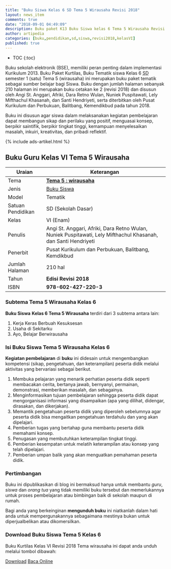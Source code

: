 ```yaml
---
title: "Buku Siswa Kelas 6 SD Tema 5 Wirausaha Revisi 2018"
layout: news_item
comments: true
date: "2018-09-01 04:49:09"
description: Buku paket K13 Buku Siswa kelas 6 Tema 5 Wirausaha Revisi 2018 merupakan buku paket tematik kurikulum 2013 revisi 2018 terdiri dari 3 subTema.
author: artipedia
categories: [buku,pendidikan,sd,siswa,revisi2018,kelasVI]
published: true
---
```

* TOC
{:toc}

<script type="application/ld+json">
{
  "@context":"http://schema.org",
  "@type":"Book",
  "name" : "{{ page.title }}",
  "author": {
    "@type":"Person",
    "name":"Angi St. Anggari, Afriki, Dara Retno Wulan, Nuniek Puspitawati, Lely Mifthachul Khasanah, dan Santi Hendriyeti"
  },
  "url" : "{{ site.url }}{{ page.url }}",
  "workExample" : [{
    "@type": "Book",
    "isbn": "978-602-427-220-3",
    "bookEdition": "Revisi 2018",
    "bookFormat": "http://schema.org/Hardcover",
    "potentialAction":{
    "@type":"ReadAction",
    "target":
      {
        "@type":"EntryPoint",
        "urlTemplate":"{{ site.url }}{{ page.url }}",
        "actionPlatform":[
          "http://schema.org/DesktopWebPlatform",
          "http://schema.org/IOSPlatform",
          "http://schema.org/AndroidPlatform"
        ]
      }
      }
    }
    ]
    }
 
</script>

Buku sekolah elektronik (BSE), memiliki peran penting dalam implementasi Kurikulum 2013. Buku Paket Kurtilas, Buku Tematik siswa Kelas 6 <acronym title="Sekolah Dasar">SD</acronym> semester 1 (satu) Tema 5 (wirausaha) ini merupakan buku paket tematik sebagai sumber belajar bagi Siswa. Buku dengan jumlah halaman sebanyak 210 halaman ini merupakan buku cetakan ke 2 (revisi 2018) dan disusun oleh Angi St. Anggari, Afriki, Dara Retno Wulan, Nuniek Puspitawati, Lely Mifthachul Khasanah, dan Santi Hendriyeti, serta diterbitkan oleh Pusat Kurikulum dan Perbukuan, Balitbang, Kemendikbud pada tahun 2018. 

Buku ini disusun agar siswa dalam melaksanakan kegiatan pembelajaran dapat membangun sikap dan perilaku yang positif, menguasai konsep, berpikir saintifik, berpikir tingkat tinggi, kemampuan menyelesaikan masalah, inkuiri, kreativitas, dan pribadi reflektif.

{% include ads-artikel.html %}

## Buku Guru Kelas VI Tema 5 Wirausaha

|Uraian|Keterangan|
| --- | --- |
|Tema|<a href="/wiki/buku-siswa-kelas-6-tema-4-wirausaha-revisi-2018.html" title="Buku Siswa Kelas 6 SD Tema 5 Wirausaha Revisi 2018"><strong>Tema 5 : wirausaha </strong></a>|
|Jenis|<a href="/buku" title="Buku Siswa" target="_blank">Buku Siswa</a>|
|Model|Tematik|
|Satuan Pendidikan|SD (Sekolah Dasar)|
Kelas|VI (Enam)|
Penulis|Angi St. Anggari, Afriki, Dara Retno Wulan, Nuniek Puspitawati, Lely Mifthachul Khasanah, dan Santi Hendriyeti|
|Penerbit|Pusat Kurikulum dan Perbukuan, Balitbang, Kemdikbud|
|Jumlah Halaman|210 hal|
|Tahun|<strong>Edisi Revisi 2018</strong>|
|ISBN|<strong>978-602-427-220-3</strong>|

### Subtema Tema 5 Wirausaha Kelas 6
<strong>Buku Siswa</strong> <strong>Kelas 6 Tema 5 Wirausaha</strong> terdiri dari 3 subtema antara lain: 
1. Kerja Keras Berbuah Kesuksesan
2. Usaha di Sekitarku
3. Ayo, Belajar Berwirausaha

### Isi Buku Siswa Tema 5 Wirausaha Kelas 6

<b>Kegiatan pembelajaran</b> di <b>buku</b> ini didesain untuk mengembangkan kompetensi (sikap, pengetahuan, dan keterampilan) peserta didik melalui aktivitas yang bervariasi sebagai berikut.
<ol><li>Membuka pelajaran yang menarik perhatian peserta didik seperti membacakan cerita, bertanya jawab, bernyanyi, permainan, demonstrasi, memberikan masalah, dan sebagainya.</li><li>Menginformasikan tujuan pembelajaran sehingga peserta didik dapat mengorganisasi informasi yang disampaikan (apa yang dilihat, didengar, dirasakan, dan dikerjakan).</li><li>Memantik pengetahuan peserta didik yang diperoleh sebelumnya agar peserta didik bisa mengaitkan pengetahuan terdahulu dan yang akan dipelajari.</li><li>Pemberian tugas yang bertahap guna membantu peserta didik memahami konsep.</li><li>Penugasan yang membutuhkan keterampilan tingkat tinggi.</li><li>Pemberian kesempatan untuk melatih keterampilan atau konsep yang telah dipelajari.</li><li>Pemberian umpan balik yang akan menguatkan pemahaman peserta didik.</li></ol>
  
### Pertimbangan
Buku ini dipublikasikan di blog ini bermaksud hanya untuk membantu _guru_, _siswa_ dan _orang tua_ yang tidak memiliki buku tersebut dan memerlukannya untuk proses pembelajaran atau bimbingan baik di sekolah maupun di rumah.

Bagi anda yang berkeinginan <b>mengunduh buku</b> ini niatkanlah dalam hati anda untuk mempergunakannya sebagaimana mestinya bukan untuk diperjualbelikan atau dikomersilkan.
  
### Download Buku Siswa Tema 5 Kelas 6
Buku Kurtilas Kelas VI Revisi 2018 Tema wirausaha ini dapat anda unduh melalui tombol dibawah:
<p class="center"><a class="button download" href="https://docs.google.com/uc?export=download&id=1vB9GhNiC5fzBEbLYKsZDc6xMjejHxEP-" rel="nofollow" target="_blank" title="Download">Download</a>
<a class="button demo open-dialog" href="https://drive.google.com/file/d/1vB9GhNiC5fzBEbLYKsZDc6xMjejHxEP-/preview" Title="Baca Online" rel="nofollow">Baca Online</a></p>

